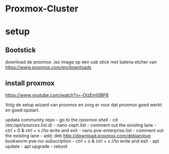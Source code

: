 # Proxmox-Cluster


# setup

## Bootstick
download de proxmox .iso image op een usb stick met balena etcher van https://www.proxmox.com/en/downloads

## install proxmox
https://www.youtube.com/watch?v=-OlzEmI0BP8

Volg de setup wizard van proxmox en zorg er voor dat proxmox goed werkt en goed opstart.

updata community repo
    - go to the rpoxmox shell
    - cd /etc/apt/sources.list.d/
    - nano ceph.list
    - comment out the exisitng lane
    - ctrl + 0 & ctrl + x  //to write and exit
    - nano pve-enterprise.list
    - comment out the exisitng lane
    - add; deb http://download.proxmox.com/debian/pve bookworm pve-no-subscription
    - ctrl + o & ctrl + x  //to write and exit
    - apt update
    - apt upgrade
    - reboot

